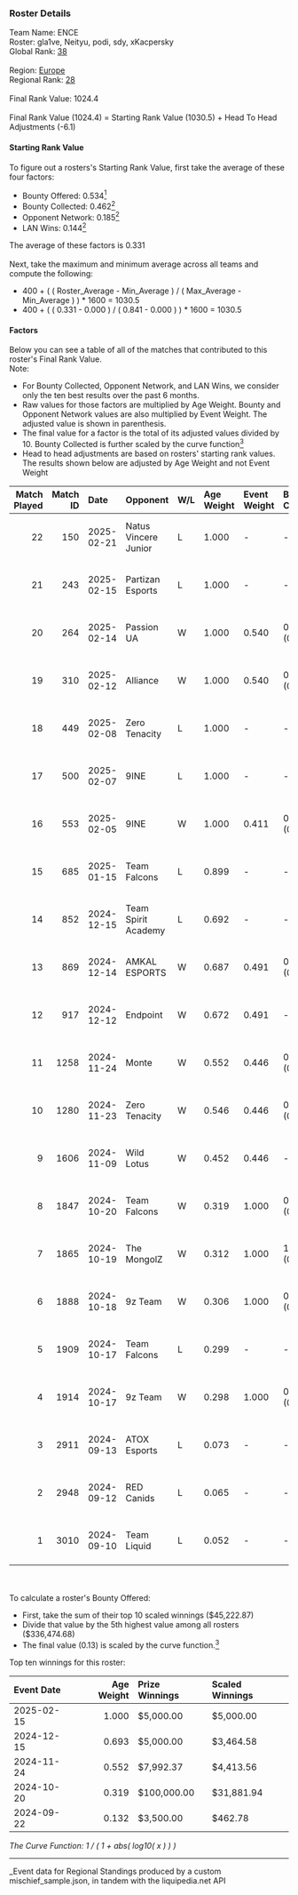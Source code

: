 ### Roster Details<br />
Team Name: ENCE<br />
Roster: gla1ve, Neityu, podi, sdy, xKacpersky<br />
Global Rank: [38](../../standings_global_2025_03_01.md)<br />
<br />
Region: [Europe]( ../../standings_europe_2025_03_01.md)<br />
Regional Rank: [28]( ../../standings_europe_2025_03_01.md)<br />
<br />
Final Rank Value:  1024.4<br />
<br />
Final Rank Value (1024.4) = Starting Rank Value (1030.5) + Head To Head Adjustments (-6.1)<br />

#### Starting Rank Value<br />
To figure out a rosters's Starting Rank Value, first take the average of these four factors:<br />
- Bounty Offered: 0.534[<sup>1</sup>](#table2)
- Bounty Collected: 0.462[<sup>2</sup>](#table1)
- Opponent Network: 0.185[<sup>2</sup>](#table1)
- LAN Wins: 0.144[<sup>2</sup>](#table1)

The average of these factors is 0.331<br />
<br />
Next, take the maximum and minimum average across all teams and compute the following:<br />
- 400 + ( ( Roster_Average - Min_Average ) / ( Max_Average - Min_Average ) ) * 1600 = 1030.5
- 400 + ( ( 0.331 - 0.000 ) / ( 0.841 - 0.000 ) ) * 1600 = 1030.5


#### Factors<br />
Below you can see a table of all of the matches that contributed to this roster's Final Rank Value.<br />
Note:<br />

- For Bounty Collected, Opponent Network, and LAN Wins, we consider only the ten best results over the past 6 months.
- Raw values for those factors are multiplied by Age Weight. Bounty and Opponent Network values are also multiplied by Event Weight. The adjusted value is shown in parenthesis.
- The final value for a factor is the total of its adjusted values divided by 10. Bounty Collected is further scaled by the curve function[<sup>3</sup>](#curveFunction)
- Head to head adjustments are based on rosters' starting rank values. The results shown below are adjusted by Age Weight and not Event Weight
<span id="table1"></span><br />


| Match Played | Match ID | Date       | Opponent             | W/L | Age Weight | Event Weight | Bounty Collected | Opponent Network | LAN Wins  | H2H Adj. | Roster                                |
| -: | -: | :- | :- | :- | :- | :- | :- | :- | :- | -: | :- |
|           22 |      150 | 2025-02-21 | Natus Vincere Junior | L   | 1.000      | -            | -                | -                | -         |   -19.20 | gla1ve, Neityu, podi, sdy, xKacpersky |
|           21 |      243 | 2025-02-15 | Partizan Esports     | L   | 1.000      | -            | -                | -                | -         |   -13.54 | gla1ve, Neityu, podi, sdy, xKacpersky |
|           20 |      264 | 2025-02-14 | Passion UA           | W   | 1.000      | 0.540        | 0.044 (0.024)    | 0.588 (0.317)    | 0 (0.000) |    22.54 | gla1ve, Neityu, podi, sdy, xKacpersky |
|           19 |      310 | 2025-02-12 | Alliance             | W   | 1.000      | 0.540        | 0.015 (0.008)    | 0.595 (0.321)    | 0 (0.000) |    10.52 | gla1ve, Neityu, podi, sdy, xKacpersky |
|           18 |      449 | 2025-02-08 | Zero Tenacity        | L   | 1.000      | -            | -                | -                | -         |   -24.32 | gla1ve, Neityu, podi, sdy, xKacpersky |
|           17 |      500 | 2025-02-07 | 9INE                 | L   | 1.000      | -            | -                | -                | -         |   -18.68 | gla1ve, Neityu, podi, sdy, xKacpersky |
|           16 |      553 | 2025-02-05 | 9INE                 | W   | 1.000      | 0.411        | 0.037 (0.015)    | 0.895 (0.368)    | 0 (0.000) |    11.64 | gla1ve, Neityu, podi, sdy, xKacpersky |
|           15 |      685 | 2025-01-15 | Team Falcons         | L   | 0.899      | -            | -                | -                | -         |    -0.32 | gla1ve, Neityu, podi, sdy, xKacpersky |
|           14 |      852 | 2024-12-15 | Team Spirit Academy  | L   | 0.692      | -            | -                | -                | -         |   -13.21 | gla1ve, Neityu, podi, sdy, xKacpersky |
|           13 |      869 | 2024-12-14 | AMKAL ESPORTS        | W   | 0.687      | 0.491        | 0.015 (0.005)    | 0.183 (0.062)    | 0 (0.000) |     3.15 | gla1ve, Neityu, podi, sdy, xKacpersky |
|           12 |      917 | 2024-12-12 | Endpoint             | W   | 0.672      | 0.491        | -                | 0.233 (0.077)    | 0 (0.000) |     3.04 | gla1ve, Neityu, podi, sdy, xKacpersky |
|           11 |     1258 | 2024-11-24 | Monte                | W   | 0.552      | 0.446        | 0.029 (0.007)    | 0.227 (0.056)    | 0 (0.000) |     3.84 | gla1ve, Neityu, podi, sdy, xKacpersky |
|           10 |     1280 | 2024-11-23 | Zero Tenacity        | W   | 0.546      | 0.446        | 0.026 (0.006)    | 0.507 (0.123)    | -         |     4.70 | gla1ve, Neityu, podi, sdy, xKacpersky |
|            9 |     1606 | 2024-11-09 | Wild Lotus           | W   | 0.452      | 0.446        | -                | 0.462 (0.093)    | -         |     2.73 | gla1ve, Neityu, podi, sdy, xKacpersky |
|            8 |     1847 | 2024-10-20 | Team Falcons         | W   | 0.319      | 1.000        | 0.927 (0.295)    | 0.744 (0.237)    | 1 (0.319) |     9.96 | gla1ve, Neityu, podi, sdy, xKacpersky |
|            7 |     1865 | 2024-10-19 | The MongolZ          | W   | 0.312      | 1.000        | 1.000 (0.312)    | 0.625 (0.195)    | 1 (0.312) |     9.75 | gla1ve, Neityu, podi, sdy, xKacpersky |
|            6 |     1888 | 2024-10-18 | 9z Team              | W   | 0.306      | 1.000        | 0.015 (0.005)    | -                | 1 (0.306) |     2.03 | gla1ve, Neityu, podi, sdy, xKacpersky |
|            5 |     1909 | 2024-10-17 | Team Falcons         | L   | 0.299      | -            | -                | -                | -         |    -0.07 | gla1ve, Neityu, podi, sdy, xKacpersky |
|            4 |     1914 | 2024-10-17 | 9z Team              | W   | 0.298      | 1.000        | 0.015 (0.005)    | -                | 1 (0.298) |     1.97 | gla1ve, Neityu, podi, sdy, xKacpersky |
|            3 |     2911 | 2024-09-13 | ATOX Esports         | L   | 0.073      | -            | -                | -                | -         |    -1.05 | gla1ve, Goofy, Kylar, podi, sdy       |
|            2 |     2948 | 2024-09-12 | RED Canids           | L   | 0.065      | -            | -                | -                | -         |    -1.46 | gla1ve, Goofy, Kylar, podi, sdy       |
|            1 |     3010 | 2024-09-10 | Team Liquid          | L   | 0.052      | -            | -                | -                | -         |    -0.10 | gla1ve, Goofy, Kylar, podi, sdy       |

<br />
<span id="table2"></span><br />
To calculate a roster's Bounty Offered:<br />

- First, take the sum of their top 10 scaled winnings ($45,222.87)
- Divide that value by the 5th highest value among all rosters ($336,474.68)
- The final value (0.13) is scaled by the curve function.[<sup>3</sup>](#curveFunction)

Top ten winnings for this roster:<br />

| Event Date | Age Weight | Prize Winnings | Scaled Winnings |
| :- | -: | :- | :- |
| 2025-02-15 |      1.000 | $5,000.00      | $5,000.00       |
| 2024-12-15 |      0.693 | $5,000.00      | $3,464.58       |
| 2024-11-24 |      0.552 | $7,992.37      | $4,413.56       |
| 2024-10-20 |      0.319 | $100,000.00    | $31,881.94      |
| 2024-09-22 |      0.132 | $3,500.00      | $462.78         |


<span id="curveFunction"></span>_The Curve Function: 1 / ( 1 + abs( log10( x ) ) )_<br />

---
_Event data for Regional Standings produced by a custom mischief_sample.json, in tandem with the liquipedia.net API<br />
